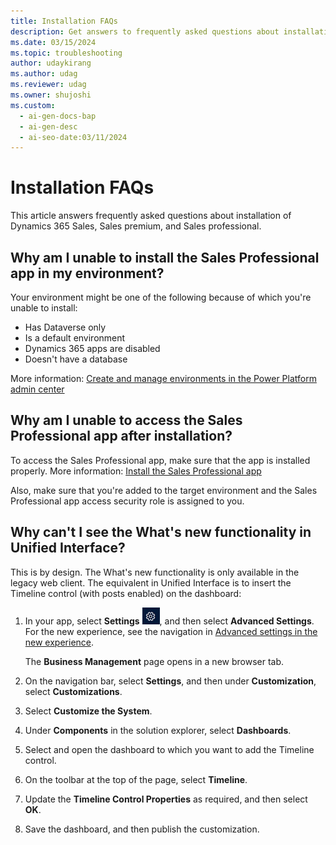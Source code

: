 ```yaml
---
title: Installation FAQs
description: Get answers to frequently asked questions about installation.
ms.date: 03/15/2024
ms.topic: troubleshooting
author: udaykirang
ms.author: udag
ms.reviewer: udag
ms.owner: shujoshi
ms.custom:
  - ai-gen-docs-bap
  - ai-gen-desc
  - ai-seo-date:03/11/2024
---
```


# Installation FAQs

This article answers frequently asked questions about installation of Dynamics 365 Sales, Sales premium, and Sales professional.

## Why am I unable to install the Sales Professional app in my environment?

Your environment might be one of the following because of which you're unable to install:  

- Has Dataverse only
- Is a default environment
- Dynamics 365 apps are disabled
- Doesn't have a database  

More information: [Create and manage environments in the Power Platform admin center](/power-platform/admin/create-environment#create-an-environment-and-add-model-driven-apps)

## Why am I unable to access the Sales Professional app after installation?

To access the Sales Professional app, make sure that the app is installed properly. More information: [Install the Sales Professional app](provision-sales-professional-instance.md)  

Also, make sure that you're added to the target environment and the Sales Professional app access security role is assigned to you.

## Why can't I see the What's new functionality in Unified Interface?

This is by design. The What's new functionality is only available in the legacy web client. The equivalent in Unified Interface is to insert the Timeline control (with posts enabled) on the dashboard:

1. In your app, select **Settings** ![Settings.](media/settings-icon.png), and then select **Advanced Settings**.
 For the new experience, see the navigation in [Advanced settings in the new experience](advanced-settings-new-experience.md).

    The **Business Management** page opens in a new browser tab.

1. On the navigation bar, select **Settings**, and then under **Customization**, select **Customizations**.

1. Select **Customize the System**.

1. Under **Components** in the solution explorer, select **Dashboards**.

1. Select and open the dashboard to which you want to add the Timeline control.

1. On the toolbar at the top of the page, select **Timeline**.

1. Update the **Timeline Control Properties** as required, and then select **OK**.

1. Save the dashboard, and then publish the customization.

